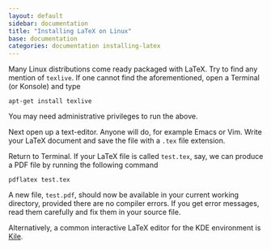 ```yaml
---
layout: default
sidebar: documentation
title: "Installing LaTeX on Linux"
base: documentation
categories: documentation installing-latex
---
```


Many Linux distributions come ready packaged with LaTeX. Try to find any mention of `texlive`. If one cannot find the aforementioned, open a Terminal (or Konsole) and type

	apt-get install texlive

You may need administrative privileges to run the above.

Next open up a text-editor. Anyone will do, for example Emacs or Vim. Write your LaTeX document and save the file with a `.tex` file extension.

Return to Terminal. If your LaTeX file is called `test.tex`, say, we can produce a PDF file by running the following command

	pdflatex test.tex

A new file, `test.pdf`, should now be available in your current working directory, provided there are no compiler errors. If you get error messages, read them carefully and fix them in your source file.

Alternatively, a common interactive LaTeX editor for the KDE environment is [Kile](http://kile.sourceforge.net/).